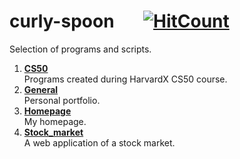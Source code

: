 
# curly-spoon &nbsp;&nbsp;&nbsp;&nbsp;&nbsp;&nbsp;[![HitCount](http://hits.dwyl.com/gusleak/curly-spoon.svg)](http://hits.dwyl.com/gusleak/curly-spoon)
Selection of programs and scripts.

1. **[CS50](https://github.com/gusleak/curly-spoon/tree/master/CS50)**\
Programs created during HarvardX CS50 course.
2. **[General](https://github.com/gusleak/curly-spoon/tree/master/General)**\
Personal portfolio.
3. **[Homepage](https://github.com/gusleak/curly-spoon/tree/master/Homepage)**\
My homepage.
4. **[Stock_market](https://github.com/gusleak/curly-spoon/tree/master/Stock_market)**\
A web application of a stock market.
